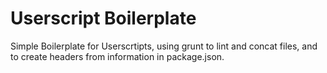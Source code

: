 Userscript Boilerplate
======================

Simple Boilerplate for Userscrtipts, using grunt to lint and concat files,
and to create headers from information in package.json.

